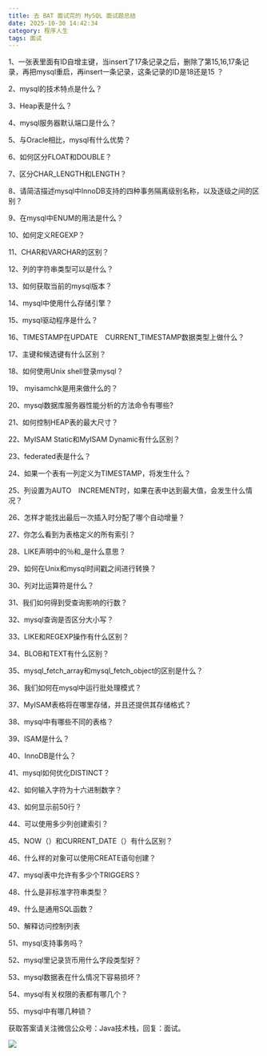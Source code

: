 ```yaml
---
title: 去 BAT 面试完的 MySQL 面试题总结
date: 2025-10-30 14:42:34
category: 程序人生
tags: 面试
---
```


1、一张表里面有ID自增主键，当insert了17条记录之后，删除了第15,16,17条记录，再把mysql重启，再insert一条记录，这条记录的ID是18还是15 ？

2、mysql的技术特点是什么？

3、Heap表是什么？

4、mysql服务器默认端口是什么？

5、与Oracle相比，mysql有什么优势？

6、如何区分FLOAT和DOUBLE？

7、区分CHAR_LENGTH和LENGTH？

8、请简洁描述mysql中InnoDB支持的四种事务隔离级别名称，以及逐级之间的区别？

9、在mysql中ENUM的用法是什么？

10、如何定义REGEXP？

11、CHAR和VARCHAR的区别？

12、列的字符串类型可以是什么？

13、如何获取当前的mysql版本？

14、mysql中使用什么存储引擎？

15、mysql驱动程序是什么？

16、TIMESTAMP在UPDATE　CURRENT_TIMESTAMP数据类型上做什么？

17、主键和候选键有什么区别？

18、如何使用Unix shell登录mysql？

19、 myisamchk是用来做什么的？

20、mysql数据库服务器性能分析的方法命令有哪些?

21、如何控制HEAP表的最大尺寸？

22、MyISAM Static和MyISAM Dynamic有什么区别？

23、federated表是什么？

24、如果一个表有一列定义为TIMESTAMP，将发生什么？

25、列设置为AUTO　INCREMENT时，如果在表中达到最大值，会发生什么情况？

26、怎样才能找出最后一次插入时分配了哪个自动增量？

27、你怎么看到为表格定义的所有索引？

28、LIKE声明中的％和_是什么意思？

29、如何在Unix和mysql时间戳之间进行转换？

30、列对比运算符是什么？

31、我们如何得到受查询影响的行数？

32、mysql查询是否区分大小写？

33、LIKE和REGEXP操作有什么区别？

34、BLOB和TEXT有什么区别？

35、mysql_fetch_array和mysql_fetch_object的区别是什么？

36、我们如何在mysql中运行批处理模式？

37、MyISAM表格将在哪里存储，并且还提供其存储格式？

38、mysql中有哪些不同的表格？

39、ISAM是什么？

40、InnoDB是什么？

41、mysql如何优化DISTINCT？

42、如何输入字符为十六进制数字？

43、如何显示前50行？

44、可以使用多少列创建索引？

45、NOW（）和CURRENT_DATE（）有什么区别？

46、什么样的对象可以使用CREATE语句创建？

47、mysql表中允许有多少个TRIGGERS？

48、什么是非标准字符串类型？

49、什么是通用SQL函数？

50、解释访问控制列表

51、mysql支持事务吗？

52、mysql里记录货币用什么字段类型好？

53、mysql数据表在什么情况下容易损坏？

54、mysql有关权限的表都有哪几个？

55、mysql中有哪几种锁？

获取答案请关注微信公众号：Java技术栈，回复：面试。

![](http://img.javastack.cn/javastack.png)
